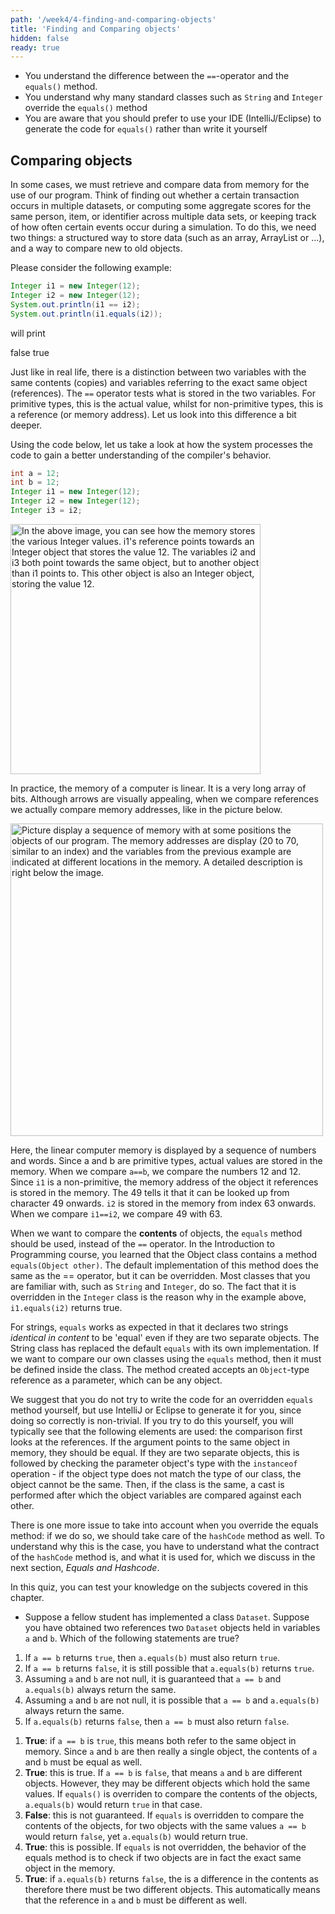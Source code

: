 ```yaml
---
path: '/week4/4-finding-and-comparing-objects'
title: 'Finding and Comparing objects'
hidden: false
ready: true
---
```


<text-box variant='learningObjectives' name='Learning Objectives'>

 - You understand the difference between the `==`-operator and the `equals()` method.
 - You understand why many standard classes such as `String` and `Integer` override the `equals()` method
 - You are aware that you should prefer to use your IDE (IntelliJ/Eclipse) to generate the code for `equals()` rather than write it yourself
</text-box>

## Comparing objects
In some cases, we must retrieve and compare data from memory for the use of our program. Think of finding out whether a certain transaction occurs in multiple datasets, or computing some aggregate scores for the same person, item, or identifier across multiple data sets, or keeping track of how often certain events occur during a simulation.
To do this, we need two things: a structured way to store data (such as an array, ArrayList or ...), and a way to compare new to old objects.

Please consider the following example:
```java
Integer i1 = new Integer(12);
Integer i2 = new Integer(12);
System.out.println(i1 == i2);
System.out.println(i1.equals(i2));
```

will print

<sample-output>
false
true
</sample-output>

Just like in real life, there is a distinction between two variables with the same contents (copies) and variables referring to the exact same object (references).
The `==` operator tests what is stored in the two variables. For primitive types, this is the actual value, whilst for non-primitive types, this is a reference (or memory address). Let us look into this difference a bit deeper.

Using the code below, let us take a look at how the system processes the code to gain a better understanding of the compiler's behavior.
```java
int a = 12;
int b = 12;
Integer i1 = new Integer(12);
Integer i2 = new Integer(12);
Integer i3 = i2;
```
<img width="400" alt="In the above image, you can see how the memory stores the various Integer values. i1's reference points towards an Integer object that stores the value 12. The variables i2 and i3 both point towards the same object, but to another object than i1 points to. This other object is also an Integer object, storing the value 12." src="https://user-images.githubusercontent.com/67587903/128515240-8e271590-1110-4ac2-b8ad-22ca7309b688.PNG">

In practice, the memory of a computer is linear. It is a very long array of bits. Although arrows are visually appealing, when we compare references we actually compare memory addresses, like in the picture below.

<img width="500" alt="Picture display a sequence of memory with at some positions the objects of our program. The memory addresses are display (20 to 70, similar to an index) and the variables from the previous example are indicated at different locations in the memory. A detailed description is right below the image." src="https://user-images.githubusercontent.com/67587903/128515242-cf8a2364-b4ef-4127-97f1-3db838abbf24.PNG">

Here, the linear computer memory is displayed by a sequence of numbers and words. Since a and b are primitive types, actual values are stored in the memory. When we compare `a==b`, we compare the numbers 12 and 12.
Since `i1` is a non-primitive, the memory address of the object it references is stored in the memory. The 49 tells it that it can be looked up from character 49 onwards. `i2` is stored in the memory from index 63 onwards. When we compare `i1==i2`, we compare 49 with 63.

When we want to compare the **contents** of objects, the `equals` method should be used, instead of the `==` operator. In the Introduction to Programming course, you learned that the Object class contains a method `equals(Object other)`. The default implementation of this method does the same as the == operator, but it can be overridden. Most classes that you are familiar with, such as `String` and `Integer`, do so. The fact that it is overridden in the `Integer` class is the reason why in the example above, `i1.equals(i2)` returns true.

For strings, `equals` works as expected in that it declares two strings _identical in content_ to be 'equal' even if they are two separate objects. The String class has replaced the default `equals` with its own implementation.
If we want to compare our own classes using the `equals` method, then it must be defined inside the class. The method created accepts an `Object`-type reference as a parameter, which can be any object.

We suggest that you do not try to write the code for an overridden `equals` method yourself, but use IntelliJ or Eclipse to generate it for you, since doing so correctly is non-trivial. If you try to do this yourself,
you will typically see that the following elements are used: the comparison first looks at the references. If the argument points to the same object in memory, they should be equal. If they are two separate objects, this is followed by checking the parameter object's type with the `instanceof` operation - if the object type does not match the type of our class, the object cannot be the same. Then, if the class is the same, a cast is performed after which the object variables are compared against each other.

There is one more issue to take into account when you override the equals method: if we do so, we should take care of the `hashCode` method as well. To understand why this is the case, you have to understand what the contract of the `hashCode` method is, and what it is used for, which we discuss in the next section, *Equals and Hashcode*.

<Exercise title="Test your knowledge">

In this quiz, you can test your knowledge on the subjects covered in this chapter.


* Suppose a fellow student has implemented a class `Dataset`. Suppose you have obtained two references two `Dataset` objects held in variables `a` and `b`.
Which of the following statements are true?

1. If `a == b` returns `true`, then `a.equals(b)` must also return `true`.
2. If `a == b` returns `false`, it is still possible that `a.equals(b)` returns `true`.
3. Assuming `a` and `b` are not null, it is guaranteed that `a == b` and `a.equals(b)` always return the same.
4. Assuming `a` and `b` are not null, it is possible that `a == b` and `a.equals(b)` always return the same.
5. If `a.equals(b)` returns `false`, then `a == b` must also return `false`.

<Solution>

1. **True**: if `a == b` is `true`, this means both refer to the same object in memory. Since `a` and `b` are then really a single object, the contents of `a` and `b` must be equal as well.
2. **True**: this is true. If `a == b` is `false`, that means `a` and `b` are different objects. However, they may be different objects which hold the same values. If `equals()` is overriden to compare the contents of the objects, `a.equals(b)` would return `true` in that case.
3. **False**: this is not guaranteed. If `equals` is overridden to compare the contents of the objects, for two objects with the same values `a == b` would return `false`, yet `a.equals(b)` would return true.
4. **True**: this is possible. If `equals` is not overridden, the behavior of the equals method is to check if two objects are in fact the exact same object in the memory.
5. **True**: if `a.equals(b)` returns `false`, the is a difference in the contents as therefore there must be two different objects. This automatically means that the reference in `a` and `b` must be different as well.

</Solution>

</Exercise>
